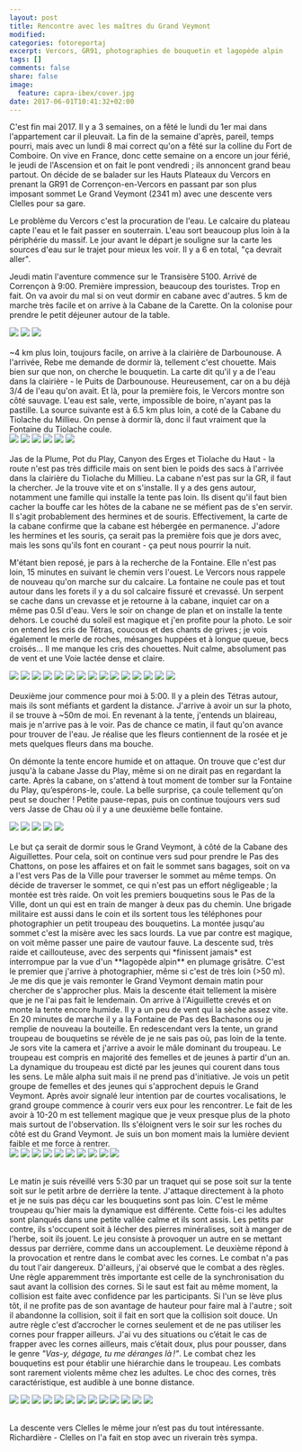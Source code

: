 ```yaml
---
layout: post
title: Rencontre avec les maîtres du Grand Veymont
modified:
categories: fotoreportaj
excerpt: Vercors, GR91, photographies de bouquetin et lagopède alpin
tags: []
comments: false 
share: false
image:
  feature: capra-ibex/cover.jpg
date: 2017-06-01T10:41:32+02:00
---
```


C'est fin mai 2017. Il y a 3 semaines, on a fêté le lundi du 1er mai dans l'appartement car il pleuvait. La fin de la semaine d'après, pareil, temps pourri, mais avec un lundi 8 mai correct qu'on a fêté sur la colline du Fort de Comboire. On vive en France, donc cette semaine on a encore un jour férié, le jeudi de l'Ascension et on fait le pont vendredi ; ils annoncent grand beau partout. On décide de se balader sur les Hauts Plateaux du Vercors en prenant la GR91 de Corrençon-en-Vercors en passant par son plus imposant sommet Le Grand Veymont (2341 m) avec une descente vers Clelles pour sa gare.

Le problème du Vercors c'est la procuration de l'eau. Le calcaire du plateau capte l'eau et le fait passer en souterrain. L'eau sort beaucoup plus loin à la périphérie du massif. Le jour avant le départ je souligne sur la carte les sources d'eau sur le trajet pour mieux les voir. Il y a 6 en total, "ça devrait aller".

Jeudi matin l'aventure commence sur le Transisère 5100. Arrivé de Corrençon à 9:00. Première impression, beaucoup des touristes. Trop en fait. On va avoir du mal si on veut dormir en cabane avec d'autres. 5 km de marche très facile et on arrive à la Cabane de la Carette. On la colonise pour prendre le petit déjeuner autour de la table.

<div class="galleria">
    <img src="/images/capra-ibex/0001.jpg" data-title="Cabane de Carette"/>
    <img src="/images/capra-ibex/0002.jpg"/>
    <img src="/images/capra-ibex/0003.jpg"/>
</div>
<br/>
~4 km plus loin, toujours facile, on arrive à la clairière de Darbounouse. A l'arrivée, Rebe me demande de dormir là, tellement c'est chouette. Mais bien sur que non, on cherche le bouquetin. La carte dit qu'il y a de l'eau dans la clairière - le Puits de Darbounouse. Heureusement, car on a bu déjà 3/4 de l'eau qu'on avait. Et là, pour la première fois, le Vercors montre son côté sauvage. L'eau est sale, verte, impossible de boire, n'ayant pas la pastille. La source suivante est à 6.5 km plus loin, a coté de la Cabane du Tiolache du Millieu. On pense à dormir là, donc il faut vraiment que la Fontaine du Tiolache coule. 

<div class="galleria">
    <img src="/images/capra-ibex/0004.jpg" data-title="Clairière de Darbounouse"/>
    <img src="/images/capra-ibex/0005.jpg" data-title="Puits de Darbounouse"/>
    <img src="/images/capra-ibex/0006.jpg" data-title="Et voilà pourquoi on trouve pas de l'eau!"/>
    <img src="/images/capra-ibex/0007.jpg" data-title="Tout acte de chasse interdit!"/>
    <img src="/images/capra-ibex/0008.jpg"/>
    <img src="/images/capra-ibex/0009.jpg"/>
</div>
<br/>
Jas de la Plume, Pot du Play, Canyon des Erges et Tiolache du Haut - la route n'est pas très difficile mais on sent bien le poids des sacs à l'arrivée dans la clairière du Tiolache du Millieu. La cabane n'est pas sur la GR, il faut la chercher. Je la trouve vite et on s'installe. Il y a des gens autour, notamment une famille qui installe la tente pas loin. Ils disent qu'il faut bien cacher la bouffe car les hôtes de la cabane ne se méfient pas de s'en servir. Il s'agit probablement des hermines et de souris. Effectivement, la carte de la cabane confirme que la cabane est hébergée en permanence. J'adore les hermines et les souris, ça serait pas la première fois que je dors avec, mais les sons qu'ils font en courant - ça peut nous pourrir la nuit. 

M'étant bien reposé, je pars à la recherche de la Fontaine. Elle n'est pas loin, 15 minutes en suivant le chemin vers l'ouest. Le Vercors nous rappele de nouveau qu'on marche sur du calcaire. La fontaine ne coule pas et tout autour dans les forets il y a du sol calcaire fissuré et crevassé. Un serpent se cache dans un crevasse et je retourne à la cabane, inquiet car on a même pas 0.5l d'eau. Vers le soir on change de plan et on installe la tente dehors. Le couché du soleil est magique et j'en profite pour la photo. Le soir on entend les cris de Tétras, coucous et des chants de grives ; je vois également le merle de roches, mésanges huppées et à longue queue, becs croisés... Il me manque les cris des chouettes. Nuit calme, absolument pas de vent et une Voie lactée dense et claire.

<div class="galleria">
    <img src="/images/capra-ibex/0010.jpg" data-title="Étant les premiers dans la cabane, on marque le territoire avec des objets..."/>
    <img src="/images/capra-ibex/0012.jpg" data-title="... et avec de l'odeur :o)"/>
    <img src="/images/capra-ibex/0013.jpg" data-title=""/>
    <img src="/images/capra-ibex/0011a.jpg" data-title=""/>
    <img src="/images/capra-ibex/0011b.jpg" data-title="La carte de la cabane"/>
    <img src="/images/capra-ibex/0014.jpg" data-title="Fontaine du Tiolache - pas de l'eau"/>
    <img src="/images/capra-ibex/0015.jpg" data-title="Pas de l'eau, il faut bien planifier pour demain"/>
    <img src="/images/capra-ibex/0016.jpg"/>
    <img src="/images/capra-ibex/0017.jpg"/>
    <img src="/images/capra-ibex/0018a.jpg" data-title="Lopophanes cristatus"/>
    <img src="/images/capra-ibex/0018b.jpg" data-title="Monticola saxatilis"/>
    <img src="/images/capra-ibex/0018c.jpg" data-title="Turdus philomelos"/>
    <img src="/images/capra-ibex/0018d.jpg" data-title="Tetrao tetrix"/>
    <img src="/images/capra-ibex/0019a.jpg" data-title=""/>
    <img src="/images/capra-ibex/0019b.jpg" data-title=""/>
</div>
<br/>
Deuxième jour commence pour moi à 5:00. Il y a plein des Tétras autour, mais ils sont méfiants et gardent la distance. J'arrive à avoir un sur la photo, il se trouve à ~50m de moi. En revenant à la tente, j'entends un blaireau, mais je n'arrive pas à le voir. Pas de chance ce matin, il faut qu'on avance pour trouver de l'eau. Je réalise que les fleurs contiennent de la rosée et je mets quelques fleurs dans ma bouche.

On démonte la tente encore humide et on attaque. On trouve que c'est dur jusqu'à la cabane Jasse du Play, même si on ne dirait pas en regardant la carte. Après la cabane, on s'attend à tout moment de tomber sur la Fontaine du Play, qu’espérons-le, coule. La belle surprise, ça coule tellement qu'on peut se doucher ! Petite pause-repas, puis on continue toujours vers sud vers Jasse de Chau où il y a une deuxième belle fontaine.

<div class="galleria">
    <img src="/images/capra-ibex/0020.jpg" data-title=""/>
    <img src="/images/capra-ibex/0021.jpg" data-title=""/>
    <img src="/images/capra-ibex/0022.jpg" data-title=""/>
    <img src="/images/capra-ibex/0023.jpg" data-title="Fontaine du Play"/>
    <img src="/images/capra-ibex/0024.jpg" data-title="Fontaine de la Chau"/>
</div>
<br/>
Le but ça serait de dormir sous le Grand Veymont, à côté de la Cabane des Aiguillettes. Pour cela, soit on continue vers sud pour prendre le Pas des Chattons, on pose les affaires et on fait le sommet sans bagages, soit on va a l'est vers Pas de la Ville pour traverser le sommet au même temps. On décide de traverser le sommet, ce qui n'est pas un effort négligeable ; la montée est très raide. On voit les premiers bouquetins sous le Pas de la Ville, dont un qui est en train de manger à deux pas du chemin. Une brigade militaire est aussi dans le coin et ils sortent tous les téléphones pour photographier un petit troupeau des bouquetins. La montée jusqu'au sommet c'est la misère avec les sacs lourds. La vue par contre est magique, on voit même passer une paire de vautour fauve. La descente sud, très raide et caillouteuse, avec des serpents qui *finissent jamais* est interrompue par la vue d'un **lagopède alpin** en plumage grisâtre. C'est le premier que j'arrive à photographier, même si c'est de très loin (>50 m). Je me dis que je vais remonter le Grand Veymont demain matin pour chercher de s'approcher plus. Mais la descente était tellement la misère que je ne l'ai pas fait le lendemain. On arrive à l'Aiguillette crevés et on monte la tente encore humide. Il y a un peu de vent qui la sèche assez vite. En 20 minutes de marche il y a la Fontaine de Pas des Bachasons ou je remplie de nouveau la bouteille. En redescendant vers la tente, un grand troupeau de bouquetins se révèle de je ne sais pas où, pas loin de la tente. Je sors vite la camera et j'arrive a avoir le mâle dominant du troupeau. Le troupeau est compris en majorité des femelles et de jeunes à partir d'un an. La dynamique du troupeau est dicté par les jeunes qui courent dans tous les sens. Le mâle alpha suit mais il ne prend pas d'initiative. Je vois un petit groupe de femelles et des jeunes qui s'approchent depuis le Grand Veymont. Après avoir signalé leur intention par de courtes vocalisations, le grand groupe commence à courir vers eux pour les rencontrer. Le fait de les avoir à 10-20 m est tellement magique que je veux presque plus de la photo mais surtout de l'observation. Ils s'éloignent vers le soir sur les roches du côté est du Grand Veymont. Je suis un bon moment mais la lumière devient faible et me force à rentrer.
<div class="galleria">
    <img src="/images/capra-ibex/0032.jpg" data-title="Lagopedus muta"/>
    <img src="/images/capra-ibex/0031.jpg" data-title="Lagopedus muta"/>
    <img src="/images/capra-ibex/0030.jpg" data-title="Capra ibex"/>
    <img src="/images/capra-ibex/0033.jpg" data-title="Gyps fulvus"/>
    <img src="/images/capra-ibex/0034.jpg" data-title="Oenanthe oenanthe"/>
    <img src="/images/capra-ibex/0035.jpg" data-title=""/>
    <img src="/images/capra-ibex/0036.jpg" data-title=""/>
    <img src="/images/capra-ibex/0037.jpg" data-title=""/>
    <img src="/images/capra-ibex/0038.jpg" data-title=""/>
    <img src="/images/capra-ibex/0039.jpg" data-title=""/>
</div>
<br/>

Le matin je suis réveillé vers 5:30 par un traquet qui se pose soit sur la tente soit sur le petit arbre de derrière la tente. J'attaque directement à la photo et je ne suis pas déçu car les bouquetins sont pas loin. C'est le même troupeau qu'hier mais la dynamique est différente. Cette fois-ci les adultes sont planqués dans une petite vallée calme et ils sont assis. Les petits par contre, ils s'occupent soit à lécher des pierres minéralises, soit à manger de l'herbe, soit ils jouent. Le jeu consiste à provoquer un autre en se mettant dessus par derrière, comme dans un accouplement. Le deuxième répond à la provocation et rentre dans le combat avec les cornes. Le combat n'a pas du tout l'air dangereux. D'ailleurs, j'ai observé que le combat a des règles. Une règle apparemment très importante est celle de la synchronisation du saut avant la collision des cornes. Si le saut est fait au même moment, la collision est faite avec confidence par les participants. Si l'un se lève plus tôt, il ne profite pas de son avantage de hauteur pour faire mal à l'autre ; soit il abandonne la collision, soit il fait en sort que la collision soit douce. Un autre règle c'est d’accrocher le cornes seulement et de ne pas utiliser les cornes pour frapper ailleurs. J'ai vu des situations ou c’était le cas de frapper avec les cornes ailleurs, mais c’était doux, plus pour pousser, dans le genre *"Vas-y, dégage, tu me déranges là !"*. Le combat chez les bouquetins est pour établir une hiérarchie dans le troupeau. Les combats sont rarement violents même chez les adultes. Le choc des cornes, très caractéristique, est audible à une bonne distance.

<div class="galleria">
    <img src="/images/capra-ibex/0040.jpg" data-title="Le mâle dominant"/>
    <img src="/images/capra-ibex/0043.jpg" data-title="Portrait de jeune I"/>
    <img src="/images/capra-ibex/0042.jpg" data-title="Portrait de jeune II"/>
    <img src="/images/capra-ibex/0041.jpg" data-title="Jeune en train de gratter ses cornes"/>
    <img src="/images/capra-ibex/0044.jpg" data-title="Les adultes font la sieste"/>
    <img src="/images/capra-ibex/0045.jpg" data-title="Jeunes en train de s'amuser comme des vrais chèvres"/>
    <img src="/images/capra-ibex/0046.jpg" data-title="Jeunes en combat ludique"/>
    <img src="/images/capra-ibex/0047.jpg" data-title="Jeunes sub-adultes en combat plus sérieux mais toujours ludique"/>
    <img src="/images/capra-ibex/0048a.jpg" data-title="Invitation au combat chez les jeunes mâles"/>
    <img src="/images/capra-ibex/0048b.jpg" data-title=""/>
    <img src="/images/capra-ibex/0049.jpg" data-title="Bisous I"/>
    <img src="/images/capra-ibex/0050.jpg" data-title="Bisous II"/>
    <img src="/images/capra-ibex/0051.jpg" data-title="Portrait d'un mâle"/>
</div>
<br/>

La descente vers Clelles le même jour n’est pas du tout intéressante. Richardière - Clelles on l'a fait en stop avec un riverain très sympa.
